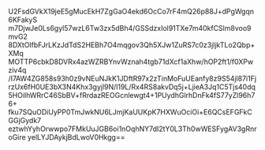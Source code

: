 U2FsdGVkX19jeE5gMucEkH7ZgGaO4ekd6OcCo7rF4mQ26p88J+dPgWgqn6KFakyS
m7DjwJe0Ls6gyl57wzL6Tw3zx5dBh4/GSSdzxIol91TXe7m40kfCSlm8voo9mvG2
8DXtOlfbFJrLKzJdTdS2HEBh7O4mqgov3Qh5XJw1ZuRS7c0z3jljkTLo2Qbp+XMq
MOTTP6cbkD8DVRx4azWZRBYnvWznah4tgb71dXcf1aXhw/hOP2ft1/f0XPwziv4q
/I7AW4ZG858s93h0z9vNEuNJkK1JDftR97x2zTinMoFuUEanfy8z9S54jl87i1Fj
rzUx6fH0UE3bX3N4Khx3gyjl9N/l19L/Rx4RS8akvDq5j+LjieA3Jq1C5Tjs40dq
5HOilhWRrC46SbBV+fRrdazREOGcnlewgt4+1PUydhGlrhDnFk4fS77yZl96h76+
fku7SQuODiUyPP0TmJwkNU6LJmjKaUUKpK7HXWuOciOi+E6QCsEFGFkCGGjGydk7
eztwhYyhOrwwpo7FMkUuJGB6oi1nOqhNY7dI2tY0L3Th0wWESFygAV3gRnroGire
yelLYJDAykjBdLwoV0Hkgg==
